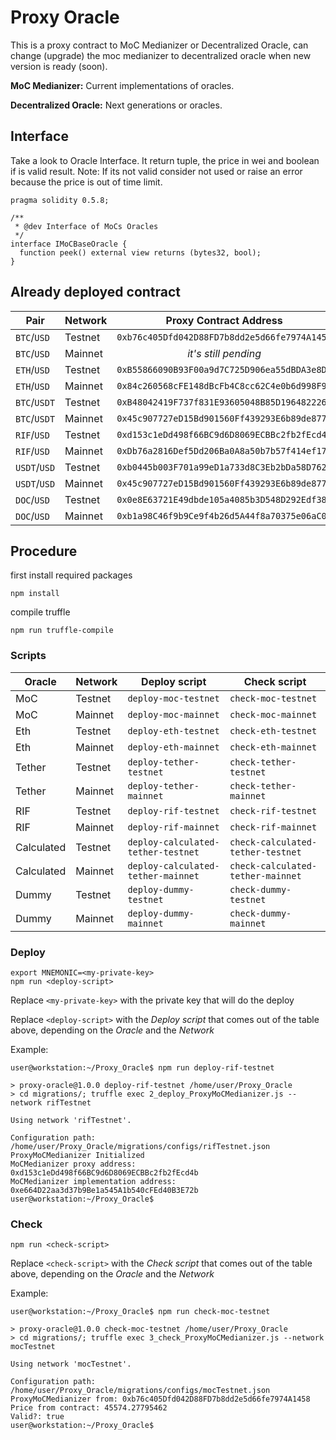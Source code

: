 # Proxy Oracle

This is a proxy contract to MoC Medianizer or Decentralized Oracle, can change (upgrade) the moc medianizer to decentralized oracle
when new version is ready (soon).

**MoC Medianizer:** Current implementations of oracles.

**Decentralized Oracle:** Next generations or oracles.


## Interface

Take a look to Oracle Interface. It return tuple, the price in wei and boolean if is valid result.
Note: If its not valid consider not used or raise an error because the price is out of time limit.

```
pragma solidity 0.5.8;

/**
 * @dev Interface of MoCs Oracles
 */
interface IMoCBaseOracle {
  function peek() external view returns (bytes32, bool);
}
```

## Already deployed contract

| Pair         | Network | Proxy Contract Address                       | Implementation Contract Address              | Contract Name                            | Enviroment    |
| ------------ | ------- | :------------------------------------------: | :------------------------------------------: | ---------------------------------------- | ------------- |
| `BTC`/`USD`  | Testnet | `0xb76c405Dfd042D88FD7b8dd2e5d66fe7974A1458` | `0xC3A9B88BD40ab144B377B32045062847b79A84Be` | `ProxyMoCMedianizer`                     | mocTestnet    |
| `BTC`/`USD`  | Mainnet | *it's still pending*                         | *it's still pending*                         | `ProxyMoCMedianizer`                     | mocMainnet    |
| `ETH`/`USD`  | Testnet | `0xB55866090B93F00a9d7C725D906ea55dBDA3e8D7` | `0x8e2fea7a925f5F7aF7006e351289Fcd0135B1d76` | `ProxyMoCMedianizer`                     | ethTestnet    |
| `ETH`/`USD`  | Mainnet | `0x84c260568cFE148dBcFb4C8cc62C4e0b6d998F91` | `0xbCb80B5551e56B7241275211068d3f56615E4590` | `ProxyMoCMedianizer`                     | ethMainnet    |
| `BTC`/`USDT` | Testnet | `0xB48042419F737f831E93605048B85D1964822269` | `0xEF8e441B577B4e797F485AE684Eb5D5106Cc55Ad` | `ProxyMoCMedianizer`                     | tetherTestnet |
| `BTC`/`USDT` | Mainnet | `0x45c907727eD15Bd901560Ff439293E6b89de877e` | `0xc78599497c42245627C69cc7CBb27F95Bb2B9646` | `ProxyMoCMedianizer`                     | tetherMainnet |
| `RIF`/`USD`  | Testnet | `0xd153c1eDd498f66BC9d6D8069ECBBc2fb2fEcd4b` | `0xe664D22aa3d37b9Be1a545A1b540cFEd40B3E72b` | `ProxyMoCMedianizer`                     | rifTestnet    |
| `RIF`/`USD`  | Mainnet | `0xDb76a2816Def5Dd206Ba0A8a50b7b57f414ef17D` | `0x997eF33BE0D599AB3Df4792039a14fb3cF3CAEaC` | `ProxyMoCMedianizer`                     | rifMainnet    |
| `USDT`/`USD` | Testnet | `0xb0445b003F701a99eD1a733d8C3Eb2bDa58D7622` | `0xa81ffD4d154917a28575A0717530865E466b2636` | `ProxyMedianizerMocStateCalculatedPrice` | tetherTestnet |
| `USDT`/`USD` | Mainnet | `0x45c907727eD15Bd901560Ff439293E6b89de877e` | `0xc78599497c42245627C69cc7CBb27F95Bb2B9646` | `ProxyMedianizerMocStateCalculatedPrice` | tetherMainnet |
| `DOC`/`USD`  | Testnet | `0x0e8E63721E49dbde105a4085b3D548D292Edf38A` | `0xF13Fc9FDbbf059497815d834864ABc300aAe13e1` | `ProxyDummyOracle`                       | dummyTestnet  |
| `DOC`/`USD`  | Mainnet | `0xb1a98C46f9b9Ce9f4b26d5A44f8a70375e06aC02` | `0x2958a89d955E674A44bde1f834254586E736c451` | `ProxyDummyOracle`                       | dummyMainnet  |

## Procedure 

first install required packages

```
npm install
```

compile truffle

```
npm run truffle-compile
```

### Scripts

| Oracle     | Network | Deploy script                      | Check script                      |
| ---------- | ------- | ---------------------------------- | --------------------------------- |
| MoC        | Testnet | `deploy-moc-testnet`               | `check-moc-testnet`               |
| MoC        | Mainnet | `deploy-moc-mainnet`               | `check-moc-mainnet`               |
| Eth        | Testnet | `deploy-eth-testnet`               | `check-eth-testnet`               |
| Eth        | Mainnet | `deploy-eth-mainnet`               | `check-eth-mainnet`               |
| Tether     | Testnet | `deploy-tether-testnet`            | `check-tether-testnet`            |
| Tether     | Mainnet | `deploy-tether-mainnet`            | `check-tether-mainnet`            |
| RIF        | Testnet | `deploy-rif-testnet`               | `check-rif-testnet`               |
| RIF        | Mainnet | `deploy-rif-mainnet`               | `check-rif-mainnet`               |
| Calculated | Testnet | `deploy-calculated-tether-testnet` | `check-calculated-tether-testnet` |
| Calculated | Mainnet | `deploy-calculated-tether-mainnet` | `check-calculated-tether-mainnet` | 
| Dummy      | Testnet | `deploy-dummy-testnet`             | `check-dummy-testnet`             |
| Dummy      | Mainnet | `deploy-dummy-mainnet`             | `check-dummy-mainnet`             |

### Deploy

```
export MNEMONIC=<my-private-key>
npm run <deploy-script>
```

Replace `<my-private-key>` with the private key that will do the deploy

Replace `<deploy-script>` with the *Deploy script* that comes out of the table above, depending on the *Oracle* and the *Network*

Example:

```
user@workstation:~/Proxy_Oracle$ npm run deploy-rif-testnet

> proxy-oracle@1.0.0 deploy-rif-testnet /home/user/Proxy_Oracle
> cd migrations/; truffle exec 2_deploy_ProxyMoCMedianizer.js --network rifTestnet

Using network 'rifTestnet'.

Configuration path:  /home/user/Proxy_Oracle/migrations/configs/rifTestnet.json
ProxyMoCMedianizer Initialized
MoCMedianizer proxy address:  0xd153c1eDd498f66BC9d6D8069ECBBc2fb2fEcd4b
MoCMedianizer implementation address:  0xe664D22aa3d37b9Be1a545A1b540cFEd40B3E72b
user@workstation:~/Proxy_Oracle$
```

### Check

```
npm run <check-script>
```

Replace `<check-script>` with the *Check script* that comes out of the table above, depending on the *Oracle* and the *Network*

Example:

```
user@workstation:~/Proxy_Oracle$ npm run check-moc-testnet

> proxy-oracle@1.0.0 check-moc-testnet /home/user/Proxy_Oracle
> cd migrations/; truffle exec 3_check_ProxyMoCMedianizer.js --network mocTestnet

Using network 'mocTestnet'.

Configuration path:  /home/user/Proxy_Oracle/migrations/configs/mocTestnet.json
ProxyMoCMedianizer from: 0xb76c405Dfd042D88FD7b8dd2e5d66fe7974A1458
Price from contract: 45574.27795462
Valid?: true
user@workstation:~/Proxy_Oracle$
```
